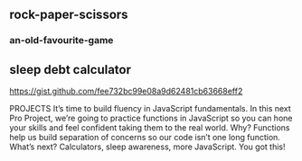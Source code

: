 ## rock-paper-scissors
### an-old-favourite-game



## sleep debt calculator
https://gist.github.com/fee732bc99e08a9d62481cb63668eff2



PROJECTS
It’s time to build fluency in JavaScript fundamentals. In this next Pro Project, we’re going to practice functions in JavaScript so you can hone your skills and feel confident taking them to the real world. Why? Functions help us build separation of concerns so our code isn’t one long function. What’s next? Calculators, sleep awareness, more JavaScript. You got this!
